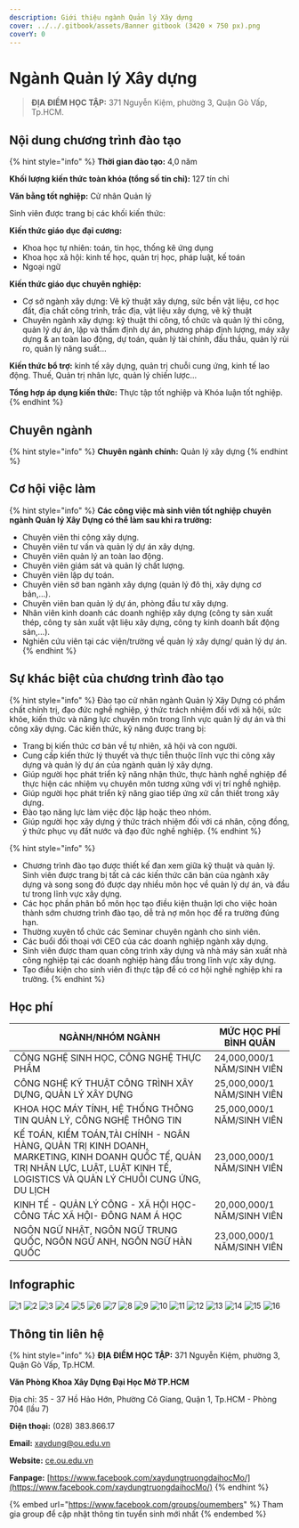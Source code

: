 ```yaml
---
description: Giới thiệu ngành Quản lý Xây dựng
cover: ../../.gitbook/assets/Banner gitbook (3420 × 750 px).png
coverY: 0
---
```


# Ngành Quản lý Xây dựng

> **ĐỊA ĐIỂM HỌC TẬP:** 371 Nguyễn Kiệm, phường 3, Quận Gò Vấp, Tp.HCM.

## Nội dung chương trình đào tạo

{% hint style="info" %}
**Thời gian đào tạo:** 4,0 năm

**Khối lượng kiến thức toàn khóa (tổng số tín chỉ):** 127 tín chỉ

**Văn bằng tốt nghiệp:** Cử nhân Quản lý

Sinh viên được trang bị các khối kiến thức:

**Kiến thức giáo dục đại cương:**

* Khoa học tự nhiên: toán, tin học, thống kê ứng dụng
* Khoa học xã hội: kinh tế học, quản trị học, pháp luật, kế toán
* Ngoại ngữ

**Kiến thức giáo dục chuyên nghiệp:**

* Cơ sở ngành xây dựng: Vẽ kỹ thuật xây dựng, sức bền vật liệu, cơ học đất, địa chất công trình, trắc địa, vật liệu xây dựng, vẽ kỹ thuật
* Chuyên ngành xây dựng: kỹ thuật thi công, tổ chức và quản lý thi công, quản lý dự án, lập và thẩm định dự án, phương pháp định lượng, máy xây dựng & an toàn lao động, dự toán, quản lý tài chính, đấu thầu, quản lý rủi ro, quản lý năng suất…

**Kiến thức bổ trợ:** kinh tế xây dựng, quản trị chuỗi cung ứng, kinh tế lao động. Thuế, Quản trị nhân lực, quản lý chiến lược…

**Tổng hợp áp dụng kiến thức:** Thực tập tốt nghiệp và Khóa luận tốt nghiệp.
{% endhint %}

## Chuyên ngành

{% hint style="info" %}
**Chuyên ngành chính:** Quản lý xây dựng
{% endhint %}

## Cơ hội việc làm

{% hint style="info" %}
**Các công việc mà sinh viên tốt nghiệp chuyên ngành Quản lý Xây Dựng có thể làm sau khi ra trường:**

* Chuyên viên thi công xây dựng.
* Chuyên viên tư vấn và quản lý dự án xây dựng.
* Chuyên viên quản lý an toàn lao động.
* Chuyên viên giám sát và quản lý chất lượng.
* Chuyên viên lập dự toán.
* Chuyên viên sở ban ngành xây dựng (quản lý đô thị, xây dựng cơ bản,…).
* Chuyên viên ban quản lý dự án, phòng đầu tư xây dựng.
* Nhân viên kinh doanh các doanh nghiệp xây dựng (công ty sản xuất thép, công ty sản xuất vật liệu xây dựng, công ty kinh doanh bất động sản,…).
* Nghiên cứu viên tại các viện/trường về quản lý xây dựng/ quản lý dự án.
{% endhint %}

## Sự khác biệt của chương trình đào tạo

{% hint style="info" %}
Đào tạo cử nhân ngành Quản lý Xây Dựng có phẩm chất chính trị, đạo đức nghề nghiệp, ý thức trách nhiệm đối với xã hội, sức khỏe, kiến thức và năng lực chuyên môn trong lĩnh vực quản lý dự án và thi công xây dựng. Các kiến thức, kỹ năng được trang bị:

* Trang bị kiến thức cơ bản về tự nhiên, xã hội và con người.
* Cung cấp kiến thức lý thuyết và thực tiễn thuộc lĩnh vực thi công xây dựng và quản lý dự án của ngành quản lý xây dựng.
* Giúp người học phát triển kỹ năng nhận thức, thực hành nghề nghiệp để thực hiện các nhiệm vụ chuyên môn tương xứng với vị trí nghề nghiệp.
* Giúp người học phát triển kỹ năng giao tiếp ứng xử cần thiết trong xây dựng.
* Đào tạo năng lực làm việc độc lập hoặc theo nhóm.
* Giúp người học xây dựng ý thức trách nhiệm đối với cá nhân, cộng đồng, ý thức phục vụ đất nước và đạo đức nghề nghiệp.
{% endhint %}

{% hint style="info" %}
* Chương trình đào tạo được thiết kế đan xem giữa kỹ thuật và quản lý. Sinh viên được trang bị tất cả các kiến thức căn bản của ngành xây dựng và song song đó được dạy nhiều môn học về quản lý dự án, và đầu tư trong lĩnh vực xây dựng.
* Các học phần phân bổ môn học tạo điều kiện thuận lợi cho việc hoàn thành sớm chương trình đào tạo, dễ trả nợ môn học để ra trường đúng hạn.
* Thường xuyên tổ chức các Seminar chuyên ngành cho sinh viên.
* Các buổi đối thoại với CEO của các doanh nghiệp ngành xây dựng.
* Sinh viên được tham quan công trình xây dựng và nhà máy sản xuất nhà công nghiệp tại các doanh nghiệp hàng đầu trong lĩnh vực xây dựng.
* Tạo điều kiện cho sinh viên đi thực tập để có cơ hội nghề nghiệp khi ra trường.
{% endhint %}

## Học phí

| NGÀNH/NHÓM NGÀNH                                                                                                                                                                  | MỨC HỌC PHÍ BÌNH QUÂN      |
| --------------------------------------------------------------------------------------------------------------------------------------------------------------------------------- | -------------------------- |
| CÔNG NGHỆ SINH HỌC, CÔNG NGHỆ THỰC PHẨM                                                                                                                                           | 24,000,000/1 NĂM/SINH VIÊN |
| CÔNG NGHỆ KỸ THUẬT CÔNG TRÌNH XÂY DỰNG, QUẢN LÝ XÂY DỰNG                                                                                                                          | 25,000,000/1 NĂM/SINH VIÊN |
| KHOA HỌC MÁY TÍNH, HỆ THỐNG THÔNG TIN QUẢN LÝ, CÔNG NGHỆ THÔNG TIN                                                                                                                | 25,000,000/1 NĂM/SINH VIÊN |
| KẾ TOÁN, KIỂM TOÁN,TÀI CHÍNH - NGÂN HÀNG, QUẢN TRỊ KINH DOANH, MARKETING, KINH DOANH QUỐC TẾ, QUẢN TRỊ NHÂN LỰC, LUẬT, LUẬT KINH TẾ, LOGISTICS VÀ QUẢN LÝ CHUỖI CUNG ỨNG, DU LỊCH | 23,000,000/1 NĂM/SINH VIÊN |
| KINH TẾ - QUẢN LÝ CÔNG - XÃ HỘI HỌC- CÔNG TÁC XÃ HỘI- ĐÔNG NAM Á HỌC                                                                                                              | 20,000,000/1 NĂM/SINH VIÊN |
| NGÔN NGỮ NHẬT, NGÔN NGỮ TRUNG QUỐC, NGÔN NGỮ ANH, NGÔN NGỮ HÀN QUỐC                                                                                                               | 23,000,000/1 NĂM/SINH VIÊN |

## Infographic

![1](<../../.gitbook/assets/1 - tiêu đề (4).png>) ![2](<../../.gitbook/assets/2 - giới thiệu chung (8).png>) ![3](<../../.gitbook/assets/3 - việc làm.png>) ![4](<../../.gitbook/assets/4 - Việc làm - QLXD.png>) ![5](<../../.gitbook/assets/5 - Điểm nổi bật của khoa.png>) ![6](<../../.gitbook/assets/6 - Mục tiêu.png>) ![7](<../../.gitbook/assets/7 - Mục tiêu - QLXD.png>) ![8](<../../.gitbook/assets/8 - điểm mạnh.png>) ![9](<../../.gitbook/assets/9 - điểm mạnh.png>) ![10](<../../.gitbook/assets/10 - ngành - chuyên ngành.png>) ![11](<../../.gitbook/assets/11 - nd ctdt (2).png>) ![12](<../../.gitbook/assets/12 - nd ctdt (1).png>) ![13](<../../.gitbook/assets/13 - nd ctdt (1).png>) ![14](<../../.gitbook/assets/15 - học phí (2).png>) ![15](<../../.gitbook/assets/16 - học phí.png>) ![16](<../../.gitbook/assets/17 - Thông tin liên hệ.png>)

## Thông tin liên hệ

{% hint style="info" %}
**ĐỊA ĐIỂM HỌC TẬP:** 371 Nguyễn Kiệm, phường 3, Quận Gò Vấp, Tp.HCM.

**Văn Phòng Khoa Xây Dựng Đại Học Mở TP.HCM**

Địa chỉ: 35 - 37 Hồ Hảo Hớn, Phường Cô Giang, Quận 1, Tp.HCM - Phòng 704 (lầu 7)

**Điện thoại:** (028) 383.866.17

**Email:** xaydung@ou.edu.vn

**Website:** [ce.ou.edu.vn](http://ce.ou.edu.vn)

**Fanpage:** [https://www.facebook.com/xaydungtruongdaihocMo/](https://www.facebook.com/xaydungtruongdaihocMo/)
{% endhint %}

{% embed url="https://www.facebook.com/groups/oumembers" %}
Tham gia group để cập nhật thông tin tuyển sinh mới nhất
{% endembed %}
